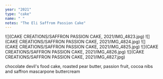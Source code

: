 ```yaml
---
year: "2021"
type: "cake"
name: " "
notes: "The Eli Saffrom Passion Cake"
---
```

![](CAKE CREATIONS/SAFFRON PASSION CAKE, 2021/IMG_4823.jpg)
![](CAKE CREATIONS/SAFFRON PASSION CAKE, 2021/IMG_4824.jpg)
![](CAKE CREATIONS/SAFFRON PASSION CAKE, 2021/IMG_4825.jpg)
![](CAKE CREATIONS/SAFFRON PASSION CAKE, 2021/IMG_4826.jpg)
![](CAKE CREATIONS/SAFFRON PASSION CAKE, 2021/IMG_4827.jpg)

chocolate devil's food cake, roasted pear butter, passion fruit, cocoa nibs and saffron mascarpone buttercream
